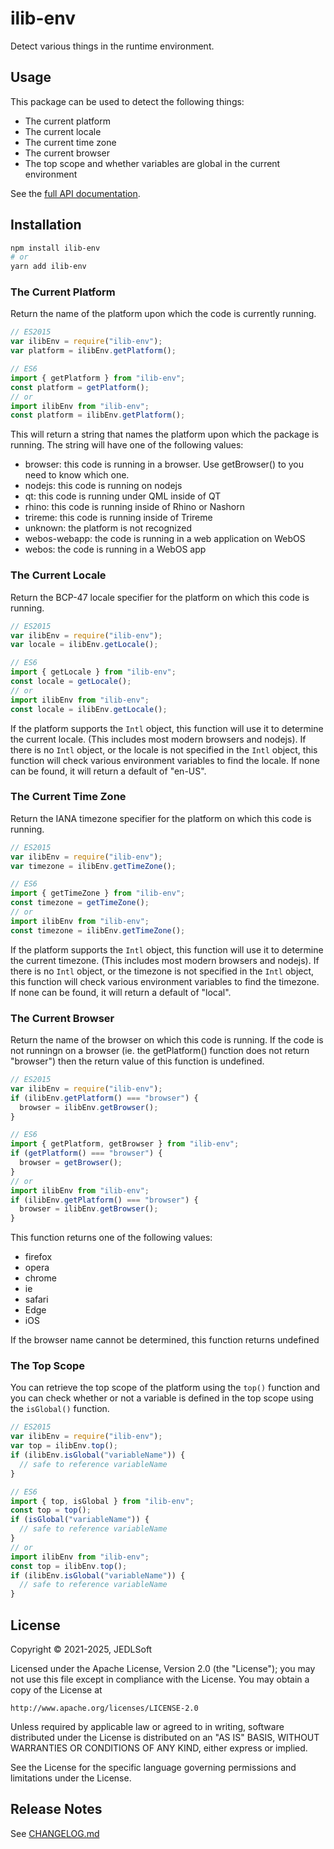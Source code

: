 # ilib-env

Detect various things in the runtime environment.

## Usage

This package can be used to detect the following things:

- The current platform
- The current locale
- The current time zone
- The current browser
- The top scope and whether variables are global in the current environment

See the [full API documentation](./docs/ilibEnv.md).

## Installation

```sh
npm install ilib-env
# or
yarn add ilib-env
```

### The Current Platform

Return the name of the platform upon which the code is currently running.

```javascript
// ES2015
var ilibEnv = require("ilib-env");
var platform = ilibEnv.getPlatform();

// ES6
import { getPlatform } from "ilib-env";
const platform = getPlatform();
// or
import ilibEnv from "ilib-env";
const platform = ilibEnv.getPlatform();
```

This will return a string that names the platform upon which the package is running.
The string will have one of the following values:

- browser: this code is running in a browser. Use getBrowser() to you need to know which one.
- nodejs: this code is running on nodejs
- qt: this code is running under QML inside of QT
- rhino: this code is running inside of Rhino or Nashorn
- trireme: this code is running inside of Trireme
- unknown: the platform is not recognized
- webos-webapp: the code is running in a web application on WebOS
- webos: the code is running in a WebOS app

### The Current Locale

Return the BCP-47 locale specifier for the platform on which this code is running.

```javascript
// ES2015
var ilibEnv = require("ilib-env");
var locale = ilibEnv.getLocale();

// ES6
import { getLocale } from "ilib-env";
const locale = getLocale();
// or
import ilibEnv from "ilib-env";
const locale = ilibEnv.getLocale();
```

If the platform supports the `Intl` object, this function will use it to determine
the current locale. (This includes most modern browsers and nodejs). If there is no
`Intl` object, or the locale is not specified in the `Intl` object, this function
will check various environment variables to find the locale. If none can be found,
it will return a default of "en-US".

### The Current Time Zone

Return the IANA timezone specifier for the platform on which this code is running.

```javascript
// ES2015
var ilibEnv = require("ilib-env");
var timezone = ilibEnv.getTimeZone();

// ES6
import { getTimeZone } from "ilib-env";
const timezone = getTimeZone();
// or
import ilibEnv from "ilib-env";
const timezone = ilibEnv.getTimeZone();
```

If the platform supports the `Intl` object, this function will use it to determine
the current timezone. (This includes most modern browsers and nodejs). If there is no
`Intl` object, or the timezone is not specified in the `Intl` object, this function
will check various environment variables to find the timezone. If none can be found,
it will return a default of "local".

### The Current Browser

Return the name of the browser on which this code is running. If the code is not
runningn on a browser (ie. the getPlatform() function does not return "browser")
then the return value of this function is undefined.

```javascript
// ES2015
var ilibEnv = require("ilib-env");
if (ilibEnv.getPlatform() === "browser") {
  browser = ilibEnv.getBrowser();
}

// ES6
import { getPlatform, getBrowser } from "ilib-env";
if (getPlatform() === "browser") {
  browser = getBrowser();
}
// or
import ilibEnv from "ilib-env";
if (ilibEnv.getPlatform() === "browser") {
  browser = ilibEnv.getBrowser();
}
```

This function returns one of the following values:

- firefox
- opera
- chrome
- ie
- safari
- Edge
- iOS

If the browser name cannot be determined, this function returns undefined

### The Top Scope

You can retrieve the top scope of the platform using the `top()` function
and you can check whether or not a variable is defined in the top scope
using the `isGlobal()` function.

```javascript
// ES2015
var ilibEnv = require("ilib-env");
var top = ilibEnv.top();
if (ilibEnv.isGlobal("variableName")) {
  // safe to reference variableName
}

// ES6
import { top, isGlobal } from "ilib-env";
const top = top();
if (isGlobal("variableName")) {
  // safe to reference variableName
}
// or
import ilibEnv from "ilib-env";
const top = ilibEnv.top();
if (ilibEnv.isGlobal("variableName")) {
  // safe to reference variableName
}
```

## License

Copyright © 2021-2025, JEDLSoft

Licensed under the Apache License, Version 2.0 (the "License");
you may not use this file except in compliance with the License.
You may obtain a copy of the License at

    http://www.apache.org/licenses/LICENSE-2.0

Unless required by applicable law or agreed to in writing, software
distributed under the License is distributed on an "AS IS" BASIS,
WITHOUT WARRANTIES OR CONDITIONS OF ANY KIND, either express or implied.

See the License for the specific language governing permissions and
limitations under the License.

## Release Notes

See [CHANGELOG.md](./CHANGELOG.md)
